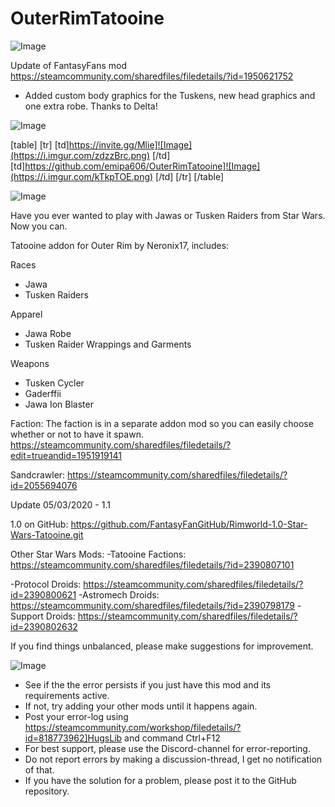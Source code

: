 # OuterRimTatooine

![Image](https://i.imgur.com/WAEzk68.png)

Update of FantasyFans mod
https://steamcommunity.com/sharedfiles/filedetails/?id=1950621752

- Added custom body graphics for the Tuskens, new head graphics and one extra robe. Thanks to Delta!

![Image](https://i.imgur.com/7Gzt3Rg.png)


[table]
    [tr]
        [td]https://invite.gg/Mlie]![Image](https://i.imgur.com/zdzzBrc.png)
[/td]
        [td]https://github.com/emipa606/OuterRimTatooine]![Image](https://i.imgur.com/kTkpTOE.png)
[/td]
    [/tr]
[/table]
	
![Image](https://i.imgur.com/NOW7jU1.png)

Have you ever wanted to play with Jawas or Tusken Raiders from Star Wars. Now you can.

Tatooine addon for Outer Rim by Neronix17, includes:

Races
- Jawa
- Tusken Raiders

Apparel
- Jawa Robe
- Tusken Raider Wrappings and Garments

Weapons
- Tusken Cycler
- Gaderffii
- Jawa Ion Blaster

Faction:
The faction is in a separate addon mod so you can easily choose whether or not to have it spawn.
https://steamcommunity.com/sharedfiles/filedetails/?edit=trueandid=1951919141

Sandcrawler:
https://steamcommunity.com/sharedfiles/filedetails/?id=2055694076

Update 05/03/2020 - 1.1


1.0 on GitHub: https://github.com/FantasyFanGitHub/Rimworld-1.0-Star-Wars-Tatooine.git


Other Star Wars Mods:
-Tatooine Factions: https://steamcommunity.com/sharedfiles/filedetails/?id=2390807101

-Protocol Droids: https://steamcommunity.com/sharedfiles/filedetails/?id=2390800621
-Astromech Droids: https://steamcommunity.com/sharedfiles/filedetails/?id=2390798179
-Support Droids: https://steamcommunity.com/sharedfiles/filedetails/?id=2390802632


If you find things unbalanced, please make suggestions for improvement.

![Image](https://i.imgur.com/Rs6T6cr.png)



-  See if the the error persists if you just have this mod and its requirements active.
-  If not, try adding your other mods until it happens again.
-  Post your error-log using https://steamcommunity.com/workshop/filedetails/?id=818773962]HugsLib and command Ctrl+F12
-  For best support, please use the Discord-channel for error-reporting.
-  Do not report errors by making a discussion-thread, I get no notification of that.
-  If you have the solution for a problem, please post it to the GitHub repository.



